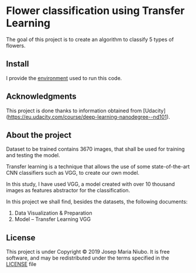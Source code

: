 # Flower classification using Transfer Learning
The goal of this project is to create an algorithm to classify 5 types of flowers. 

## Install
I provide the [environment](https://github.com/titoniubo/computervision_flower_classification_vgg/blob/master/cnn_environment.yml) used to run this code.

## Acknowledgments
This project is done thanks to information obtained from [Udacity] (https://eu.udacity.com/course/deep-learning-nanodegree--nd101). 


## About the project
Dataset to be trained contains 3670 images, that shall be used for training and testing the model.

Transfer learning is a technique that allows the use of some state-of-the-art CNN classifiers such as VGG, to create our own model.

In this study, I have used VGG, a model created with over 10 thousand images as features abstractor for the classification. 

In this project we shall find, besides the datasets, the following documents:

1. Data Visualization & Preparation
2. Model – Transfer Learning VGG

## License
This project is under Copyright © 2019 Josep Maria Niubo. It is free software, and may be redistributed under the terms specified in the [LICENSE](https://github.com/titoniubo/computervision_flower_classification_vgg/blob/master/License.txt) file



